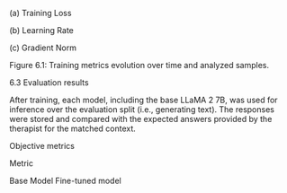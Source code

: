 (a) Training Loss

(b) Learning Rate

(c) Gradient Norm

Figure 6.1: Training metrics evolution over time and analyzed samples.

6.3 Evaluation results

After training, each model, including the base LLaMA 2 7B, was used for inference over
the evaluation split (i.e., generating text). The responses were stored and compared with
the expected answers provided by the therapist for the matched context.

Objective metrics

Metric

Base Model Fine-tuned model